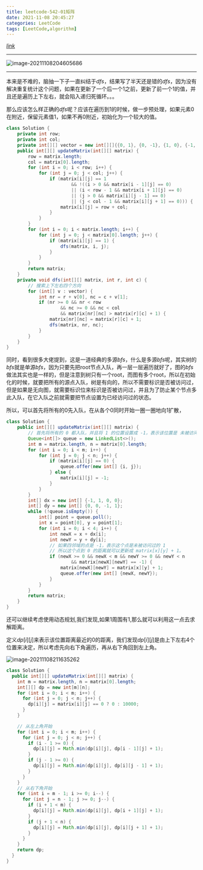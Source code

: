 ```yaml
---
title: leetcode-542-01矩阵
date: 2021-11-08 20:45:27
categories: LeetCode
tags: [LeetCode,algorithm]
---
```


[$link$](https://leetcode-cn.com/problems/01-matrix/)

<hr/>

![image-20211108204605686](https://gitee.com/cao_ziqiang/img/raw/master/20211108204605.png)

<hr/>

本来是不难的，脑抽一下子一直纠结于$dfs$，结果写了半天还是错的$dfs$，因为没有解决重复统计这个问题，如果在更新了一个后一个1之前，更新了前一个1的值，并且还是遍历上下左右，就会陷入递归死循环。。。

那么应该怎么样正确的$dfs$呢？应该在遍历到1的时候，做一步预处理，如果元素0在附近，保留元素值1，如果不再0附近，初始化为一个较大的值。

```java
class Solution {
    private int row;
    private int col;
    private int[][] vector = new int[][]{{0, 1}, {0, -1}, {1, 0}, {-1, 0}};
	public int[][] updateMatrix(int[][] matrix) {
        row = matrix.length;
        col = matrix[0].length;
        for (int i = 0; i < row; i++) {
            for (int j = 0; j < col; j++) {
                if (matrix[i][j] == 1
                        && !((i > 0 && matrix[i - 1][j] == 0)
                        || (i < row - 1 && matrix[i + 1][j] == 0)
                        || (j > 0 && matrix[i][j - 1] == 0)
                        || (j < col - 1 && matrix[i][j + 1] == 0))) {
                    matrix[i][j] = row + col;
                }
            }
        }
        for (int i = 0; i < matrix.length; i++) {
            for (int j = 0; j < matrix[0].length; j++) {
                if (matrix[i][j] == 1) {
                    dfs(matrix, i, j);
                }
            }
        }
        return matrix;
    }
    private void dfs(int[][] matrix, int r, int c) {
        // 搜索上下左右四个方向
        for (int[] v : vector) {
            int nr = r + v[0], nc = c + v[1];
            if (nr >= 0 && nr < row
                    && nc >= 0 && nc < col
                    && matrix[nr][nc] > matrix[r][c] + 1) {
                matrix[nr][nc] = matrix[r][c] + 1;
                dfs(matrix, nr, nc);
            }
        }
    }
}
```

同时，看到很多大佬提到，这是一道经典的多源$bfs$，什么是多源$bfs$呢，其实树的$bfs$就是单源$bfs$，因为只要先把root节点入队，再一层一层遍历就好了，图的$bfs$做法其实也是一样的，但是注意到树只有一个root，而图有多个root，所以在初始化的时候，就要把所有的源点入队，树是有向的，所以不需要标识是否被访问过，但是如果是无向图，就需要标识位来标识是否被访问过，并且为了防止某个节点多此入队，在它入队之前就需要把节点设置为已经访问过的状态。

所以，可以首先将所有的0先入队，在从各个0同时开始一圈一圈地向1扩散，

```java
class Solution {
    public int[][] updateMatrix(int[][] matrix) {
    	// 首先将所有的 0 都入队，并且将 1 的位置设置成 -1，表示该位置是 未被访问过的 1
        Queue<int[]> queue = new LinkedList<>();
        int m = matrix.length, n = matrix[0].length;
        for (int i = 0; i < m; i++) {
            for (int j = 0; j < n; j++) {
                if (matrix[i][j] == 0) {
                    queue.offer(new int[] {i, j});
                } else {
                    matrix[i][j] = -1;
                } 
            }
        }
        int[] dx = new int[] {-1, 1, 0, 0};
        int[] dy = new int[] {0, 0, -1, 1};
        while (!queue.isEmpty()) {
            int[] point = queue.poll();
            int x = point[0], y = point[1];
            for (int i = 0; i < 4; i++) {
                int newX = x + dx[i];
                int newY = y + dy[i];
                // 如果四邻域的点是 -1，表示这个点是未被访问过的 1
                // 所以这个点到 0 的距离就可以更新成 matrix[x][y] + 1。
                if (newX >= 0 && newX < m && newY >= 0 && newY < n 
                        && matrix[newX][newY] == -1) {
                    matrix[newX][newY] = matrix[x][y] + 1;
                    queue.offer(new int[] {newX, newY});
                }
            }
        }
        return matrix;
    }
}
```

还可以继续考虑使用动态规划,我们发现,如果1周围有1,那么就可以利用这一点去求解距离。

定义$dp[i][j]$来表示该位置距离最近的0的距离，我们发现$dp[i][j]$是由上下左右4个位置来决定，所以考虑先向右下角遍历，再从右下角回到左上角。

![image-20211108211635262](https://gitee.com/cao_ziqiang/img/raw/master/20211108211635.png)

```java
class Solution {
  public int[][] updateMatrix(int[][] matrix) {
    int m = matrix.length, n = matrix[0].length;
    int[][] dp = new int[m][n];
    for (int i = 0; i < m; i++) {
      for (int j = 0; j < n; j++) {
        dp[i][j] = matrix[i][j] == 0 ? 0 : 10000;
      }
    }

    // 从左上角开始
    for (int i = 0; i < m; i++) {
      for (int j = 0; j < n; j++) {
        if (i - 1 >= 0) {
          dp[i][j] = Math.min(dp[i][j], dp[i - 1][j] + 1);
        }
        if (j - 1 >= 0) {
          dp[i][j] = Math.min(dp[i][j], dp[i][j - 1] + 1);
        }
      }
    }
    // 从右下角开始
    for (int i = m - 1; i >= 0; i--) {
      for (int j = n - 1; j >= 0; j--) {
        if (i + 1 < m) {
          dp[i][j] = Math.min(dp[i][j], dp[i + 1][j] + 1);
        }
        if (j + 1 < n) {
          dp[i][j] = Math.min(dp[i][j], dp[i][j + 1] + 1);
        }
      }
    }
    return dp;
  }
}
```

